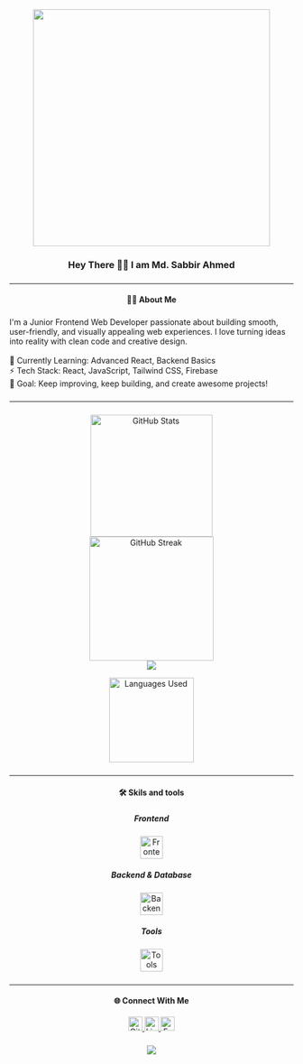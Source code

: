 <div align="center">
  <img height="420" src="https://i.ibb.co.com/vCk09Zrx/Blue-Minimalist-Personal-Branding-Youtube-Banner-2.jpg"  />
</div>

###

<h3 align="center">Hey There 👋🏾 I am Md. Sabbir Ahmed</h3>

###

---

<h4 align="center">👩‍💻  About Me</h4>

###

<p align="left">I'm a Junior Frontend Web Developer passionate about building smooth, user-friendly, and visually appealing web experiences. I love turning ideas into reality with clean code and creative design.  <br><br>🌱 Currently Learning: Advanced React, Backend Basics  <br>⚡ Tech Stack: React, JavaScript, Tailwind CSS, Firebase  <br>🎯 Goal: Keep improving, keep building, and create awesome projects!</p>

###

---

###

<div align="center">
  <img src="https://github-readme-stats.vercel.app/api?username=Sabbir1441&show_icons=true&theme=dracula&hide_border=false" height="216" alt="GitHub Stats" /> <br>
  <img src="https://github-readme-streak-stats.herokuapp.com/?user=Sabbir1441&theme=dracula&hide_border=false" height="220" alt="GitHub Streak" /> <br>
  <img src="https://streak-stats.demolab.com/?user=Sabbir1441&theme=dracula&hide_border=false" />

  <img src="https://github-readme-stats.vercel.app/api/top-langs/?username=Sabbir1441&layout=compact&theme=dracula&hide_border=false" height="150" alt="Languages Used" /> <br>
</div>

###
---
<h4 align="center">🛠 Skils and tools</h4>

###
<div align="center">
  <h5>Frontend</h5>
  <img src="https://skillicons.dev/icons?i=html,css,js,react,tailwind" height="40" alt="Frontend Skills" />
  
  <h5>Backend & Database</h5>
  <img src="https://skillicons.dev/icons?i=nodejs,express,mongodb,firebase" height="40" alt="Backend Skills" />

  <h5>Tools</h5>
  <img src="https://skillicons.dev/icons?i=git,github,vscode" height="40" alt="Tools" />
</div>

###

---

<h4 align="center">🌐 Connect With Me</h4>
<div align="center">
  <a href="https://github.com/Sabbir1441">
    <img src="https://img.shields.io/badge/GitHub-181717?style=for-the-badge&logo=github&logoColor=white" height="25" alt="GitHub" />
  </a>
  <a href="https://www.linkedin.com/in/sabbir1441/">
    <img src="https://img.shields.io/badge/LinkedIn-0A66C2?style=for-the-badge&logo=linkedin&logoColor=white" height="25" alt="LinkedIn" />
  </a>
  <a href="https://www.facebook.com/sabbirsojib1441">
    <img src="https://img.shields.io/badge/Facebook-1877F2?style=for-the-badge&logo=facebook&logoColor=white" height="25" alt="Facebook" />
  </a>
</div>

###

<div align="center">
  <img src="https://visitor-badge.laobi.icu/badge?page_id=Sabbir1441.Sabbir1441" />
</div>

###

